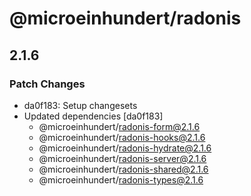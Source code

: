 # @microeinhundert/radonis

## 2.1.6

### Patch Changes

- da0f183: Setup changesets
- Updated dependencies [da0f183]
  - @microeinhundert/radonis-form@2.1.6
  - @microeinhundert/radonis-hooks@2.1.6
  - @microeinhundert/radonis-hydrate@2.1.6
  - @microeinhundert/radonis-server@2.1.6
  - @microeinhundert/radonis-shared@2.1.6
  - @microeinhundert/radonis-types@2.1.6
